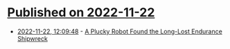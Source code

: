 # [Published on 2022-11-22](index.md)

* [2022-11-22, 12:09:48](https://news.ycombinator.com/item?id=33704878) - [A Plucky Robot Found the Long-Lost Endurance Shipwreck](https://www.wired.com/story/how-a-plucky-robot-found-the-long-lost-endurance-shipwreck/)
